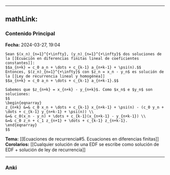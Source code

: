 
---
mathLink:
---
### Contenido Principal

**Fecha:** 2024-03-27, 19:04

```ad-proposition
Sean $(x_n)_{n=1}^{+\infty}, (y_n)_{n=1}^{+\infty}$ dos soluciones de la [[Ecuación en diferencias finitas lineal de coeficientes constantes]]:
$$a_{n+k} = c_0 a_n + \dots + c_{k-1} a_{n+k-1} + \psi(n).$$
Entonces, $(z_n)_{n=1}^{+\infty}$ con $z_n = x_n - y_n$ es solución de la [[Ley de recurrencia lineal y homogénea]]
$$a_{n+k} = c_0 a_n + \dots + c_{k-1} a_{n+k-1}.$$
```


```ad-proof
Sabemos que $z_{n+k} = x_{n+k} - y_{n+k}$. Como $x_n$ e $y_n$ son soluciones:
$$
\begin{eqnarray}
z_{n+k} &=& c_0 x_n + \dots + c_{k-1} x_{n+k-1} + \psi(n) - (c_0 y_n + \dots + c_{k-1} y_{n+k-1} + \psi(n)) \\
&=& c_0(x_n - y_n) + \dots + c_{k-1}(x_{n+k-1} - y_{n+k-1}) \\
&=& c_0 z_n + c_1 z_{n+1} + \dots + c_{k-1} z_{n+k-1}.
\end{eqnarray}
$$
```



**Tema:** [[Ecuaciones de recurrencia#5. Ecuaciones en diferencias finitas]]
**Corolarios:** [[Cualquier solución de una EDF se escribe como solución de EDF + solución de ley de recurrencia]]

---
### Anki
